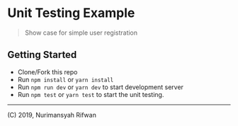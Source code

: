 # Unit Testing Example

> Show case for simple user registration

## Getting Started

- Clone/Fork this repo
- Run `npm install` or `yarn install`
- Run `npm run dev` or `yarn dev` to start development server
- Run `npm test` or `yarn test` to start the unit testing.

- - -
(C) 2019, Nurimansyah Rifwan
